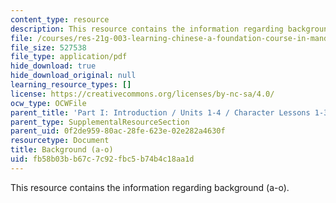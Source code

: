```yaml
---
content_type: resource
description: This resource contains the information regarding background (a-o).
file: /courses/res-21g-003-learning-chinese-a-foundation-course-in-mandarin-spring-2011/fb58b03bb67c7c92fbc5b74b4c18aa1d_MITRES_21G_003S11_bgd.pdf
file_size: 527538
file_type: application/pdf
hide_download: true
hide_download_original: null
learning_resource_types: []
license: https://creativecommons.org/licenses/by-nc-sa/4.0/
ocw_type: OCWFile
parent_title: 'Part I: Introduction / Units 1-4 / Character Lessons 1-3'
parent_type: SupplementalResourceSection
parent_uid: 0f2de959-80ac-28fe-623e-02e282a4630f
resourcetype: Document
title: Background (a-o)
uid: fb58b03b-b67c-7c92-fbc5-b74b4c18aa1d
---
```

This resource contains the information regarding background (a-o).